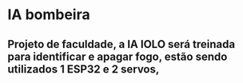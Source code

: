 # IA bombeira

## Projeto de faculdade, a IA IOLO será treinada para identificar e apagar fogo, estão sendo utilizados 1 ESP32 e 2 servos,
